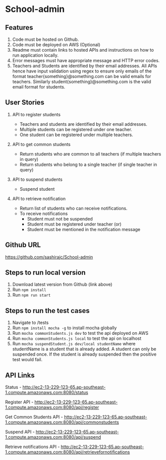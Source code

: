 # School-admin


## Features

1. Code must be hosted on Github.
2. Code must be deployed on AWS (Optional)
3. Readme must contain links to hosted APIs and instructions on how to run application locally.
4. Error messages must have appropriate message and HTTP error codes.
5. Teachers and Students are identified by their email addresses. All APIs hence have input validation using regex to ensure only emails of the format teacher{something}@something.com can be valid emails for teachers. Similarly student{something}@something.com is the valid email format for students.


## User Stories
1. API to register students
    - Teachers and students are identified by their email addresses.
    - Multiple students can be registered under one teacher.
    - One student can be registered under multiple teachers.

2. API to get common students
    - Return students who are common to all teachers (if multiple teachers in query)
    - Return students who belong to a single teacher (if single teacher in query)

3. API to suspend students
    - Suspend student

4. API to retrieve notification
    - Return list of students who can receive notifications.
    - To receive notifications 
        * Student must not be suspended
        * Student must be registered under teacher (or)
        * Student must be mentioned in the notification message

## Github URL
https://github.com/sashirajc/School-admin

## Steps to run local version
1. Download latest version from Github (link above)
2. Run `npm install`
3. Run `npm run start`

## Steps to run the test cases
1. Navigate to /tests
2. Run `npm install mocha -g` to install mocha globally
3. Run `mocha commonStudents.js dev` to test the api deployed on AWS
4. Run `mocha commonStudents.js local` to test the api on localhost
5. Run `mocha suspendStudent.js dev/local studentName` where studentName is a student that is already added. A student can only be suspended once. If the student is already suspended then the positive test would fail.

## API Links
Status - http://ec2-13-229-123-65.ap-southeast-1.compute.amazonaws.com:8080/status

Register API - http://ec2-13-229-123-65.ap-southeast-1.compute.amazonaws.com:8080/api/register

Get Common Students API - http://ec2-13-229-123-65.ap-southeast-1.compute.amazonaws.com:8080/api/commonstudents

Suspend API - http://ec2-13-229-123-65.ap-southeast-1.compute.amazonaws.com:8080/api/suspend

Retrieve notifications API - http://ec2-13-229-123-65.ap-southeast-1.compute.amazonaws.com:8080/api/retrievefornotifications